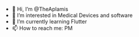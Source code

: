 - 👋 Hi, I’m @TheAplamis
- 👀 I’m interested in Medical Devices and software
- 🌱 I’m currently learning Flutter
- 📫 How to reach me: PM

<!---
TheAplamis/TheAplamis is a ✨ special ✨ repository because its `README.md` (this file) appears on your GitHub profile.
You can click the Preview link to take a look at your changes.
--->
